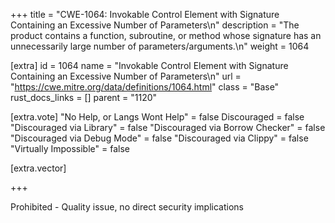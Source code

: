 +++
title = "CWE-1064: Invokable Control Element with Signature Containing an Excessive Number of Parameters\n"
description = "The product contains a function, subroutine, or method whose signature has an unnecessarily large number of parameters/arguments.\n"
weight = 1064

[extra]
id = 1064
name = "Invokable Control Element with Signature Containing an Excessive Number of Parameters\n"
url = "https://cwe.mitre.org/data/definitions/1064.html"
class = "Base"
rust_docs_links = []
parent = "1120"

[extra.vote]
"No Help, or Langs Wont Help" = false
Discouraged = false
"Discouraged via Library" = false
"Discouraged via Borrow Checker" = false
"Discouraged via Debug Mode" = false
"Discouraged via Clippy" = false
"Virtually Impossible" = false

[extra.vector]

+++

Prohibited - Quality issue, no direct security implications